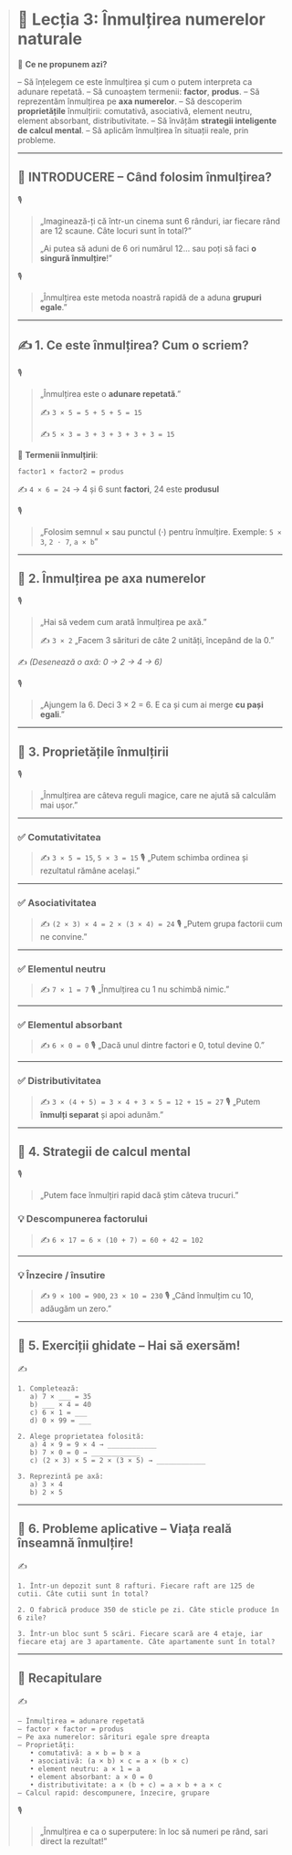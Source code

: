 > # 📘 Lecția 3: Înmulțirea numerelor naturale
>
> 🎯 **Ce ne propunem azi?**
>
> – Să înțelegem ce este înmulțirea și cum o putem interpreta ca adunare repetată.
>  – Să cunoaștem termenii: **factor**, **produs**.
>  – Să reprezentăm înmulțirea pe **axa numerelor**.
>  – Să descoperim **proprietățile** înmulțirii: comutativă, asociativă, element neutru, element absorbant, distributivitate.
>  – Să învățăm **strategii inteligente de calcul mental**.
>  – Să aplicăm înmulțirea în situații reale, prin probleme.
>
> ------
>
> ## 🔔 INTRODUCERE – Când folosim înmulțirea?
>
> 🎙️
>
> > „Imaginează-ți că într-un cinema sunt 6 rânduri, iar fiecare rând are 12 scaune.
> >  Câte locuri sunt în total?”
> >
> > „Ai putea să aduni de 6 ori numărul 12… sau poți să faci **o singură înmulțire**!”
>
> 🎙️
>
> > „Înmulțirea este metoda noastră rapidă de a aduna **grupuri egale**.”
>
> ------
>
> ## ✍️ 1. Ce este înmulțirea? Cum o scriem?
>
> 🎙️
>
> > „Înmulțirea este o **adunare repetată**.”
> >
> > ✍️ `3 × 5 = 5 + 5 + 5 = 15`
> >
> > ✍️ `5 × 3 = 3 + 3 + 3 + 3 + 3 = 15`
>
> 📘 **Termenii înmulțirii**:
>
> ```
> factor1 × factor2 = produs
> ```
>
> ✍️ `4 × 6 = 24` → 4 și 6 sunt **factori**, 24 este **produsul**
>
> 🎙️
>
> > „Folosim semnul × sau punctul (⋅) pentru înmulțire.
> >  Exemple: `5 × 3`, `2 ⋅ 7`, `a × b`”
>
> ------
>
> ## 🔹 2. Înmulțirea pe axa numerelor
>
> 🎙️
>
> > „Hai să vedem cum arată înmulțirea pe axă.”
> >
> > ✍️ `3 × 2`
> >  „Facem 3 sărituri de câte 2 unități, începând de la 0.”
>
> ✍️ *(Desenează o axă: 0 → 2 → 4 → 6)*
>
> 🎙️
>
> > „Ajungem la 6. Deci 3 × 2 = 6.
> >  E ca și cum ai merge **cu pași egali**.”
>
> ------
>
> ## 🔹 3. Proprietățile înmulțirii
>
> 🎙️
>
> > „Înmulțirea are câteva reguli magice, care ne ajută să calculăm mai ușor.”
>
> ------
>
> ### ✅ Comutativitatea
>
> > ✍️ `3 × 5 = 15`, `5 × 3 = 15`
> >  🎙️ „Putem schimba ordinea și rezultatul rămâne același.”
>
> ------
>
> ### ✅ Asociativitatea
>
> > ✍️ `(2 × 3) × 4 = 2 × (3 × 4) = 24`
> >  🎙️ „Putem grupa factorii cum ne convine.”
>
> ------
>
> ### ✅ Elementul neutru
>
> > ✍️ `7 × 1 = 7`
> >  🎙️ „Înmulțirea cu 1 nu schimbă nimic.”
>
> ------
>
> ### ✅ Elementul absorbant
>
> > ✍️ `6 × 0 = 0`
> >  🎙️ „Dacă unul dintre factori e 0, totul devine 0.”
>
> ------
>
> ### ✅ Distributivitatea
>
> > ✍️ `3 × (4 + 5) = 3 × 4 + 3 × 5 = 12 + 15 = 27`
> >  🎙️ „Putem **înmulți separat** și apoi adunăm.”
>
> ------
>
> ## 🔹 4. Strategii de calcul mental
>
> 🎙️
>
> > „Putem face înmulțiri rapid dacă știm câteva trucuri.”
>
> ### 💡 Descompunerea factorului
>
> > ✍️ `6 × 17 = 6 × (10 + 7) = 60 + 42 = 102`
>
> ------
>
> ### 💡 Înzecire / însutire
>
> > ✍️ `9 × 100 = 900`, `23 × 10 = 230`
> >  🎙️ „Când înmulțim cu 10, adăugăm un zero.”
>
> ------
>
> ## 🔹 5. Exerciții ghidate – Hai să exersăm!
>
> ✍️
>
> ```
> 1. Completează:
>    a) 7 × ___ = 35
>    b) ___ × 4 = 40
>    c) 6 × 1 = ___
>    d) 0 × 99 = ___
> 
> 2. Alege proprietatea folosită:
>    a) 4 × 9 = 9 × 4 → ____________
>    b) 7 × 0 = 0 → ____________
>    c) (2 × 3) × 5 = 2 × (3 × 5) → ____________
> 
> 3. Reprezintă pe axă:
>    a) 3 × 4
>    b) 2 × 5
> ```
>
> ------
>
> ## 🔹 6. Probleme aplicative – Viața reală înseamnă înmulțire!
>
> ✍️
>
> ```
> 1. Într-un depozit sunt 8 rafturi. Fiecare raft are 125 de cutii. Câte cutii sunt în total?
> 
> 2. O fabrică produce 350 de sticle pe zi. Câte sticle produce în 6 zile?
> 
> 3. Într-un bloc sunt 5 scări. Fiecare scară are 4 etaje, iar fiecare etaj are 3 apartamente. Câte apartamente sunt în total?
> ```
>
> ------
>
> ## 🔁 Recapitulare
>
> ✍️
>
> ```
> – Înmulțirea = adunare repetată  
> – factor × factor = produs  
> – Pe axa numerelor: sărituri egale spre dreapta  
> – Proprietăți:
>    • comutativă: a × b = b × a  
>    • asociativă: (a × b) × c = a × (b × c)  
>    • element neutru: a × 1 = a  
>    • element absorbant: a × 0 = 0  
>    • distributivitate: a × (b + c) = a × b + a × c  
> – Calcul rapid: descompunere, înzecire, grupare
> ```
>
> 🎙️
>
> > „Înmulțirea e ca o superputere: în loc să numeri pe rând, sari direct la rezultat!”
>
> 